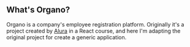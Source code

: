 ## What's Organo?

Organo is a company's employee registration platform. Originally it's a project created by [Alura](https://cursos.alura.com.br/) in a React course, and here I'm adapting the original project for create a generic application.